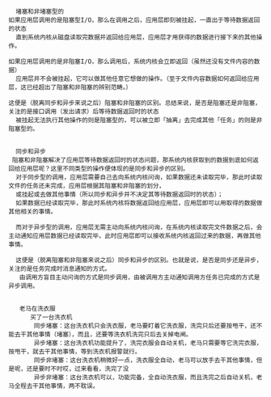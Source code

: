       堵塞和非堵塞型的
    如果应用层调用的是阻塞型I/O，那么在调用之后，应用层即刻被挂起，一直出于等待数据返回的状态
      直到系统内核从磁盘读取完数据并返回给应用层，应用层才用获得的数据进行接下来的其他操作。
    
    如果应用层调用的是非阻塞I/O，那么调用后，系统内核会立即返回（虽然还没有文件内容的数据）
      应用层并不会被挂起，它可以做其他任意它想做的操作。（至于文件内容数据如何返回给应用层，这已经超出了阻塞和非阻塞的辨别范畴。）
    
    这便是（脱离同步和异步来说之后）阻塞和非阻塞的区别。总结来说，是否是阻塞还是非阻塞，关注的是接口调用（发出请求）后等待数据返回时的状态
      被挂起无法执行其他操作的则是阻塞型的，可以被立即「抽离」去完成其他「任务」的则是非阻塞型的。 
      
      
      同步和异步
     阻塞和非阻塞解决了应用层等待数据返回时的状态问题，那系统内核获取到的数据到底如何返回给应用层呢？这里不同类型的操作便体现的是同步和异步的区别。
      对于同步型的调用，应用层需要自己去向系统内核问询，如果数据还未读取完毕，那此时读取文件的任务还未完成，应用层根据其阻塞和非阻塞的划分，
      或挂起或去做其他事情（所以同步和异步并不决定其等待数据返回时的状态）；
      如果数据已经读取完毕，那此时系统内核将数据返回给应用层，应用层即可以用取得的数据做其他相关的事情。 
      
      而对于异步型的调用，应用层无需主动向系统内核问询，在系统内核读取完文件数据之后，会主动通知应用层数据已经读取完毕，此时应用层即可以接收系统内核返回过来的数据，再做其他事情。
      
      这便是（脱离阻塞和非阻塞来说之后）同步和异步的区别。也就是说，是否是同步还是异步，关注的是任务完成时消息通知的方式。
       由调用方盲目主动问询的方式是同步调用，由被调用方主动通知调用方任务已完成的方式是异步调用。
       
       
       老马在洗衣服   
          买了一台洗衣机
           同步堵塞：这台洗衣机只会洗衣服，老马要盯着它洗衣服，洗完只后还要按甩干，还不能去干其他事情（堵塞），而且，还要等洗衣机洗完只后去关掉电闸。
           异步堵塞：这台洗衣机功能提升了，洗完衣服会自动关机，老马只需要等它洗完衣服，按甩干，就去干其他事情，等到洗衣机报警就行。
           同步非堵塞：这台洗衣机稍微好一点，洗衣服全自动，老马可以放手去干其他事情，但是呢，还是要时不时哎，过来看看，洗完了没
           异步非堵塞：这台洗衣机可以，功能完备，全自动洗衣服，而且洗完之后自动关机，老马全程去干其他事情，两不耽误。
    

